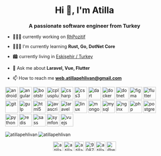 
<h1 align="center">Hi 👋, I'm Atilla</h1>
<h3 align="center">A passionate software engineer from Turkey</h3>

- 👨🏻‍💻 currently working on [RhPozitif](https://rhpozitif.com/)

- 🙇🏻‍♂️ I'm currently learning **Rust, Go, DotNet Core**

- 🏙 currently living in [Eskişehir / Turkey](https://goo.gl/maps/rwvhpVpm44zPFbmm8)

- 💬 Ask me about **Laravel, Vue, Flutter**

- 📫 How to reach me **web.atillapehlivan@gmail.com**

<p align="left"><img src="https://devicons.github.io/devicon/devicon.git/icons/android/android-original-wordmark.svg" alt="android" width="40" height="40"/> <img src="https://devicons.github.io/devicon/devicon.git/icons/angularjs/angularjs-original.svg" alt="angularjs" width="40" height="40"/> <img src="https://devicons.github.io/devicon/devicon.git/icons/bootstrap/bootstrap-plain.svg" alt="bootstrap" width="40" height="40"/> <img src="https://devicons.github.io/devicon/devicon.git/icons/cplusplus/cplusplus-original.svg" alt="cplusplus" width="40" height="40"/> <img src="https://devicons.github.io/devicon/devicon.git/icons/csharp/csharp-original.svg" alt="csharp" width="40" height="40"/> <img src="https://devicons.github.io/devicon/devicon.git/icons/css3/css3-original-wordmark.svg" alt="css3" width="40" height="40"/> <img src="https://www.vectorlogo.zone/logos/dartlang/dartlang-icon.svg" alt="dart" width="40" height="40"/> <img src="https://devicons.github.io/devicon/devicon.git/icons/docker/docker-original-wordmark.svg" alt="docker" width="40" height="40"/> <img src="https://devicons.github.io/devicon/devicon.git/icons/dot-net/dot-net-original-wordmark.svg" alt="dotnet" width="40" height="40"/> <img src="https://www.vectorlogo.zone/logos/figma/figma-icon.svg" alt="figma" width="40" height="40"/> <img src="https://www.vectorlogo.zone/logos/flutterio/flutterio-icon.svg" alt="flutter" width="40" height="40"/> <img src="https://www.vectorlogo.zone/logos/git-scm/git-scm-icon.svg" alt="git" width="40" height="40"/> <img src="https://devicons.github.io/devicon/devicon.git/icons/gulp/gulp-plain.svg" alt="gulp" width="40" height="40"/> <img src="https://devicons.github.io/devicon/devicon.git/icons/html5/html5-original-wordmark.svg" alt="html5" width="40" height="40"/> <img src="https://devicons.github.io/devicon/devicon.git/icons/javascript/javascript-original.svg" alt="javascript" width="40" height="40"/> <img src="https://devicons.github.io/devicon/devicon.git/icons/laravel/laravel-plain-wordmark.svg" alt="laravel" width="40" height="40"/> <img src="https://devicons.github.io/devicon/devicon.git/icons/linux/linux-original.svg" alt="linux" width="40" height="40"/> <img src="https://devicons.github.io/devicon/devicon.git/icons/mongodb/mongodb-original-wordmark.svg" alt="mongodb" width="40" height="40"/> <img src="https://devicons.github.io/devicon/devicon.git/icons/mysql/mysql-original-wordmark.svg" alt="mysql" width="40" height="40"/> <img src="https://devicons.github.io/devicon/devicon.git/icons/nginx/nginx-original.svg" alt="nginx" width="40" height="40"/> <img src="https://devicons.github.io/devicon/devicon.git/icons/php/php-original.svg" alt="php" width="40" height="40"/> <img src="https://devicons.github.io/devicon/devicon.git/icons/postgresql/postgresql-original-wordmark.svg" alt="postgresql" width="40" height="40"/> <img src="https://devicons.github.io/devicon/devicon.git/icons/python/python-original.svg" alt="python" width="40" height="40"/> <img src="https://devicons.github.io/devicon/devicon.git/icons/redis/redis-original-wordmark.svg" alt="redis" width="40" height="40"/> <img src="https://devicons.github.io/devicon/devicon.git/icons/sass/sass-original.svg" alt="sass" width="40" height="40"/> <img src="https://symfony.com/logos/symfony_black_03.svg" alt="symfony" width="40" height="40"/> <img src="https://devicons.github.io/devicon/devicon.git/icons/vuejs/vuejs-original-wordmark.svg" alt="vuejs" width="40" height="40"/></p><img align="left" src="https://github-readme-stats.vercel.app/api/top-langs/?username=atillapehlivan&layout=compact&hide=html" alt="atillapehlivan" />

<img align="center" src="https://github-readme-stats.vercel.app/api?username=atillapehlivan&show_icons=true" alt="atillapehlivan" />

<p align="center">
<a href="https://codepen.io/atilla_pehlivan" target="blank"><img align="center" src="https://cdn.jsdelivr.net/npm/simple-icons@3.0.1/icons/codepen.svg" alt="atilla_pehlivan" height="30" width="30" /></a>
<a href="https://twitter.com/atilla_phlvn" target="blank"><img align="center" src="https://cdn.jsdelivr.net/npm/simple-icons@3.0.1/icons/twitter.svg" alt="atilla_phlvn" height="30" width="30" /></a>
<a href="https://linkedin.com/in/atilla-pehlivan" target="blank"><img align="center" src="https://cdn.jsdelivr.net/npm/simple-icons@3.0.1/icons/linkedin.svg" alt="atilla-pehlivan" height="30" width="30" /></a>
<a href="https://stackoverflow.com/users/9087919" target="blank"><img align="center" src="https://cdn.jsdelivr.net/npm/simple-icons@3.0.1/icons/stackoverflow.svg" alt="9087919" height="30" width="30" /></a>
<a href="https://instagram.com/atilla59" target="blank"><img align="center" src="https://cdn.jsdelivr.net/npm/simple-icons@3.0.1/icons/instagram.svg" alt="atilla59" height="30" width="30" /></a>
<a href="https://medium.com/@web.atillapehlivan" target="blank"><img align="center" src="https://cdn.jsdelivr.net/npm/simple-icons@3.0.1/icons/medium.svg" alt="@web.atillapehlivan" height="30" width="30" /></a>
</p>
